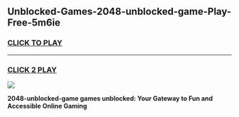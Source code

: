 
## Unblocked-Games-2048-unblocked-game-Play-Free-5m6ie
<h3>
<a href="https://premium76.site?title=2048-unblocked-game&ref=20A">CLICK TO PLAY</a></h3>
<hr>

<h3>
<a href="https://premium76.site?title=2048-unblocked-game&ref=20A">CLICK 2 PLAY</a>
  
</h3>

<a href="https://premium76.site?title=2048-unblocked-game&ref=20A"><img src="https://clearcache.store/games.png"></a>


**2048-unblocked-game games unblocked: Your Gateway to Fun and Accessible Online Gaming**
